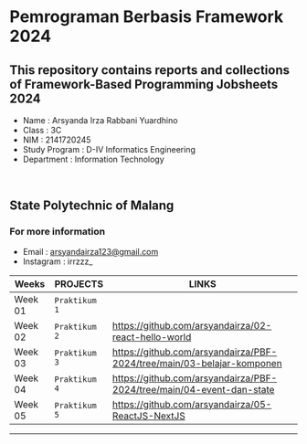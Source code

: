 # Pemrograman Berbasis Framework 2024

## **This repository contains reports and collections of Framework-Based Programming Jobsheets 2024**

- Name          : Arsyanda Irza Rabbani Yuardhino
- Class         : 3C
- NIM           : 2141720245
- Study Program : D-IV Informatics Engineering
- Department    : Information Technology

‎
## State Polytechnic of Malang

### For more information
- Email     : arsyandairza123@gmail.com
- Instagram : irrzzz_


|Weeks           |PROJECTS                       |LINKS                        |
|----------------|-------------------------------|-----------------------------|
|Week 01         |`Praktikum 1`|  
|Week 02         |`Praktikum 2`|https://github.com/arsyandairza/02-react-hello-world|
|Week 03         |`Praktikum 3`|https://github.com/arsyandairza/PBF-2024/tree/main/03-belajar-komponen|
|Week 04         |`Praktikum 4`|https://github.com/arsyandairza/PBF-2024/tree/main/04-event-dan-state|
|Week 05         |`Praktikum 5`|https://github.com/arsyandairza/05-ReactJS-NextJS|
--------------
